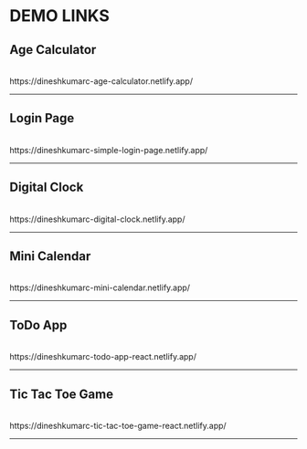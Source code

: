 <h1>DEMO LINKS</h1>
<h2>Age Calculator</h2><br>
  https://dineshkumarc-age-calculator.netlify.app/ 
<hr>
<h2>Login Page</h2><br>
  https://dineshkumarc-simple-login-page.netlify.app/ 
<hr>
<h2>Digital Clock</h2><br>
  https://dineshkumarc-digital-clock.netlify.app/
<hr>
<h2>Mini Calendar</h2><br>
  https://dineshkumarc-mini-calendar.netlify.app/
<hr>
<h2>ToDo App</h2><br>
  https://dineshkumarc-todo-app-react.netlify.app/
<hr>
<h2>Tic Tac Toe Game</h2><br>
  https://dineshkumarc-tic-tac-toe-game-react.netlify.app/
<hr>
